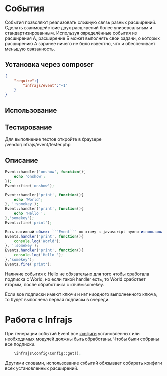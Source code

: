 # События
События позволяют реализовать сложную связь разных расширений. Сделать взаимодействие двух расширений более универсальным и стандартизированным. 
Используя определённые события из расширения А, расширение Б может выполнять свои задачи, о которых расширению А заранее ничего не было известно, что и обеспечивает меньшую связанность.


## Установка через composer

```json
{
	"require":{
		"infrajs/event":"~1"
	}
}
```

## Использование



## Тестирование
Для выполнение тестов откройте в браузере /vendor/infrajs/event/tester.php


## Описание

```php
Event::handler('onshow', function(){
	echo 'onshow';
});
Event::fire('onshow');
```

```php
Event::handler('print', function(){
	echo 'World';
}, ':somekey');
Event::handler('print', function(){
	echo 'Hello ';
},'somekey');
Event::fire('print');
```

```js
Есть нативный объект ```Event``` по этому в javascript нужно использовать ```Events```
Events.handler('print', function(){
	console.log('World');
}, ':somekey');
Events.handler('print', function(){
	console.log('Hello ');
},'somekey');
Events.fire('print');
```
Наличие события c Hello не обязательно для того чтобы сработала подписка с World, но если такой handler есть, то World сработает вторым, после обработчика с клчём somekey.

Если все подписки имеют ключи и нет ниодного выполненного ключа, то будет выполнена первая подписка в очереди.

# Работа с Infrajs

При генерации событий Event все [конфиги](https://github.com/infrajs/config) установленных или необходимых модулей должны быть обработаны. Чтобы были собраны все подписки.
```php
	\infrajs\config\Config::get();
``` 
Другими словами, использование событий обязывает собирать конфиги всех установленных расширений.
